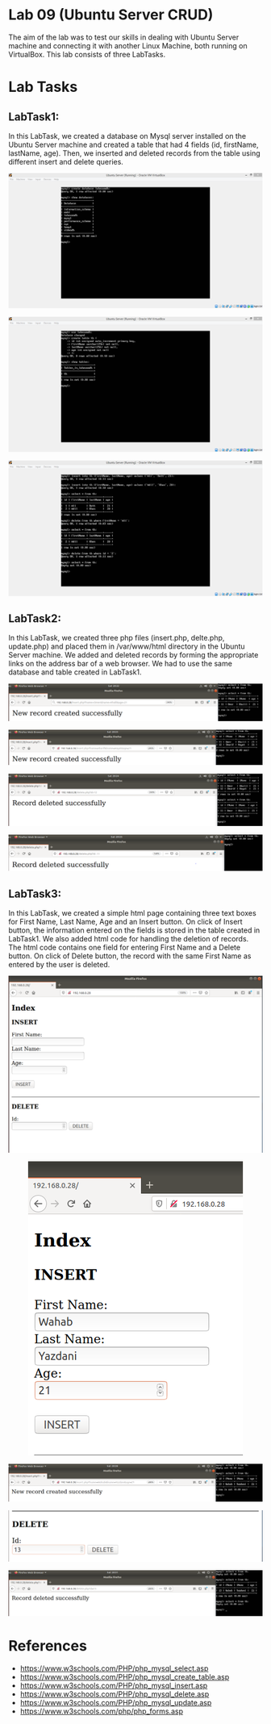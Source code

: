 # Lab 09 (Ubuntu Server CRUD)

The aim of the lab was to test our skills in dealing with Ubuntu Server machine and connecting it with another Linux Machine, both running on VirtualBox.
This lab consists of three LabTasks.

# Lab Tasks

## LabTask1:
In this LabTask, we created a database on Mysql server installed on the Ubuntu Server machine and created a table that had 4 fields (id, firstName, lastName, age). Then, we inserted and deleted records from the table using different insert and delete queries.

<p align="center">
    <img src="Images/1.png" />
</p>

<p align="center">
    <img src="Images/2.png" />
</p>

<p align="center">
    <img src="Images/3.png" />
</p>

## LabTask2:
In this LabTask, we created three php files (insert.php, delte.php, update.php) and placed them in /var/www/html directory in the Ubuntu Server machine. We added and deleted records by forming the appropriate links on the address bar of a web browser. We had to use the same database and table created in LabTask1.

<p align="center">
    <img src="Images/4.PNG" />
</p>

<p align="center">
    <img src="Images/5.PNG" />
</p>

<p align="center">
    <img src="Images/6.PNG" />
</p>

<p align="center">
    <img src="Images/7.PNG" />
</p>

## LabTask3:
In this LabTask, we created a simple html page containing three text boxes for First Name, Last Name, Age and an Insert button. On click of Insert button, the information entered on the fields is stored in the table created in LabTask1. We also added html code for handling the deletion of records. The html code contains one field for entering First Name and a Delete button. On click of Delete button, the record with the same First Name as entered by the user is deleted.

<p align="center">
    <img src="Images/8.PNG" />
</p>

<p align="center">
    <img src="Images/9.PNG" />
</p>

<p align="center">
    <img src="Images/10.PNG" />
</p>

<p align="center">
    <img src="Images/11.PNG" />
</p>

<p align="center">
    <img src="Images/12.PNG" />
</p>

# References
- https://www.w3schools.com/PHP/php_mysql_select.asp
- https://www.w3schools.com/PHP/php_mysql_create_table.asp
- https://www.w3schools.com/PHP/php_mysql_insert.asp
- https://www.w3schools.com/PHP/php_mysql_delete.asp
- https://www.w3schools.com/PHP/php_mysql_update.asp
- https://www.w3schools.com/php/php_forms.asp
